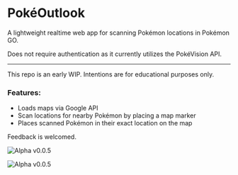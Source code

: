 # PokéOutlook
A lightweight realtime web app for scanning Pokémon locations in Pokémon GO.

Does not require authentication as it currently utilizes the PokéVision API.

***

This repo is an early WIP. Intentions are for educational purposes only.

### Features:
- Loads maps via Google API
- Scan locations for nearby Pokémon by placing a map marker
- Places scanned Pokémon in their exact location on the map

Feedback is welcomed.

![Alpha v0.0.5](http://i.imgur.com/dVg4j5Y.png)

![Alpha v0.0.5](http://i.imgur.com/aBUmcd3.png)

